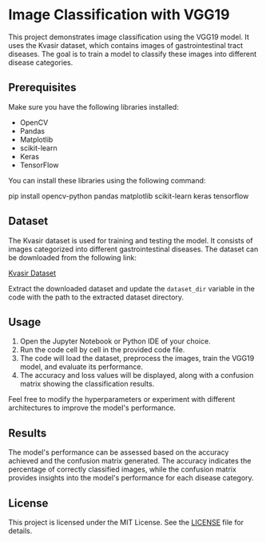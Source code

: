 # Image Classification with VGG19

This project demonstrates image classification using the VGG19 model. It uses the Kvasir dataset, which contains images of gastrointestinal tract diseases. The goal is to train a model to classify these images into different disease categories.

## Prerequisites

Make sure you have the following libraries installed:

- OpenCV
- Pandas
- Matplotlib
- scikit-learn
- Keras
- TensorFlow

You can install these libraries using the following command:

pip install opencv-python pandas matplotlib scikit-learn keras tensorflow

## Dataset

The Kvasir dataset is used for training and testing the model. It consists of images categorized into different gastrointestinal diseases. The dataset can be downloaded from the following link:

[Kvasir Dataset](https://datasets.simula.no/downloads/kvasir/kvasir-dataset.zip)

Extract the downloaded dataset and update the `dataset_dir` variable in the code with the path to the extracted dataset directory.

## Usage

1. Open the Jupyter Notebook or Python IDE of your choice.
2. Run the code cell by cell in the provided code file.
3. The code will load the dataset, preprocess the images, train the VGG19 model, and evaluate its performance.
4. The accuracy and loss values will be displayed, along with a confusion matrix showing the classification results.

Feel free to modify the hyperparameters or experiment with different architectures to improve the model's performance.

## Results

The model's performance can be assessed based on the accuracy achieved and the confusion matrix generated. The accuracy indicates the percentage of correctly classified images, while the confusion matrix provides insights into the model's performance for each disease category.

## License

This project is licensed under the MIT License. See the [LICENSE](LICENSE) file for details.
